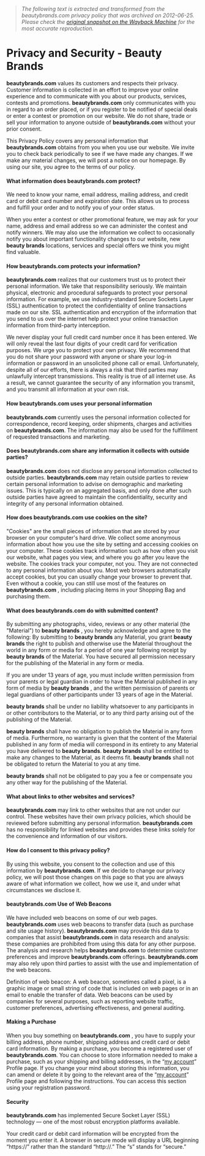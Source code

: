 > *The following text is extracted and transformed from the beautybrands.com privacy policy that was archived on 2012-06-25. Please check the [original snapshot on the Wayback Machine](https://web.archive.org/web/20120625055721id_/http%3A//www.beautybrands.com/category/customer%2Bservice/privacy%2Band%2Bsecurity.do) for the most accurate reproduction.*

# Privacy and Security - Beauty Brands

**beautybrands.com** values its customers and respects their privacy. Customer information is collected in an effort to improve your online experience and to communicate with you about our products, services, contests and promotions. **beautybrands.com** only communicates with you in regard to an order placed, or if you register to be notified of special deals or enter a contest or promotion on our website. We do not share, trade or sell your information to anyone outside of **beautybrands.com** without your prior consent.

This Privacy Policy covers any personal information that **beautybrands.com** obtains from you when you use our website. We invite you to check back periodically to see if we have made any changes. If we make any material changes, we will post a notice on our homepage. By using our site, you agree to the terms of our policy.

#### What information does **beautybrands.com** protect?

We need to know your name, email address, mailing address, and credit card or debit card number and expiration date. This allows us to process and fulfill your order and to notify you of your order status.

When you enter a contest or other promotional feature, we may ask for your name, address and email address so we can administer the contest and notify winners. We may also use the information we collect to occasionally notify you about important functionality changes to our website, new **beauty brands** locations, services and special offers we think you might find valuable.

#### How **beautybrands.com** protects your information?

**beautybrands.com** realizes that our customers trust us to protect their personal information. We take that responsibility seriously. We maintain physical, electronic and procedural safeguards to protect your personal information. For example, we use industry-standard Secure Sockets Layer (SSL) authentication to protect the confidentiality of online transactions made on our site. SSL authentication and encryption of the information that you send to us over the internet help protect your online transaction information from third-party interception.

We never display your full credit card number once it has been entered. We will only reveal the last four digits of your credit card for verification purposes. We urge you to protect your own privacy. We recommend that you do not share your password with anyone or share your log-in information or password in an unsolicited phone call or email. Unfortunately, despite all of our efforts, there is always a risk that third parties may unlawfully intercept transmissions. This reality is true of all internet use. As a result, we cannot guarantee the security of any information you transmit, and you transmit all information at your own risk.

#### How **beautybrands.com** uses your personal information

**beautybrands.com** currently uses the personal information collected for correspondence, record keeping, order shipments, charges and activities on **beautybrands.com**. The information may also be used for the fulfillment of requested transactions and marketing.

#### Does **beautybrands.com** share any information it collects with outside parties?

**beautybrands.com** does not disclose any personal information collected to outside parties. **beautybrands.com** may retain outside parties to review certain personal information to advise on demographic and marketing issues. This is typically on an aggregated basis, and only done after such outside parties have agreed to maintain the confidentiality, security and integrity of any personal information obtained.

#### How does **beautybrands.com** use cookies on the site?

"Cookies" are the small pieces of information that are stored by your browser on your computer's hard drive. We collect some anonymous information about how you use the site by setting and accessing cookies on your computer. These cookies track information such as how often you visit our website, what pages you view, and where you go after you leave the website. The cookies track your computer, not you. They are not connected to any personal information about you. Most web browsers automatically accept cookies, but you can usually change your browser to prevent that. Even without a cookie, you can still use most of the features on **beautybrands.com** , including placing items in your Shopping Bag and purchasing them.

#### What does **beautybrands.com** do with submitted content?

By submitting any photographs, video, reviews or any other material (the "Material") to **beauty brands** , you hereby acknowledge and agree to the following: By submitting to **beauty brands** any Material, you grant **beauty brands** the right to publish and otherwise use the Material throughout the world in any form or media for a period of one year following receipt by **beauty brands** of the Material. You have secured all permission necessary for the publishing of the Material in any form or media.

If you are under 13 years of age, you must include written permission from your parents or legal guardian in order to have the Material published in any form of media by **beauty brands** , and the written permission of parents or legal guardians of other participants under 13 years of age in the Material.

**beauty brands** shall be under no liability whatsoever to any participants in or other contributors to the Material, or to any third party arising out of the publishing of the Material.

**beauty brands** shall have no obligation to publish the Material in any form of media. Furthermore, no warranty is given that the content of the Material published in any form of media will correspond in its entirety to any Material you have delivered to **beauty brands**. **beauty brands** shall be entitled to make any changes to the Material, as it deems fit. **beauty brands** shall not be obligated to return the Material to you at any time.

**beauty brands** shall not be obligated to pay you a fee or compensate you any other way for the publishing of the Material.

#### What about links to other websites and services?

**beautybrands.com** may link to other websites that are not under our control. These websites have their own privacy policies, which should be reviewed before submitting any personal information. **beautybrands.com** has no responsibility for linked websites and provides these links solely for the convenience and information of our visitors.

#### How do I consent to this privacy policy?

By using this website, you consent to the collection and use of this information by **beautybrands.com**. If we decide to change our privacy policy, we will post those changes on this page so that you are always aware of what information we collect, how we use it, and under what circumstances we disclose it.

#### **beautybrands.com** Use of Web Beacons

We have included web beacons on some of our web pages. **beautybrands.com** uses web beacons to transfer data (such as purchase and site usage history). **beautybrands.com** may provide this data to companies that assist **beautybrands.com** in data research and analysis: these companies are prohibited from using this data for any other purpose. The analysis and research helps **beautybrands.com** to determine customer preferences and improve **beautybrands.com** offerings. **beautybrands.com** may also rely upon third parties to assist with the use and implementation of the web beacons.

Definition of web beacon: A web beacon, sometimes called a pixel, is a graphic image or small string of code that is included on web pages or in an email to enable the transfer of data. Web beacons can be used by companies for several purposes, such as reporting website traffic, customer preferences, advertising effectiveness, and general auditing. 

#### Making a Purchase

When you buy something on **beautybrands.com** , you have to supply your billing address, phone number, shipping address and credit card or debit card information. By making a purchase, you become a registered user of **beautybrands.com**. You can choose to store information needed to make a purchase, such as your shipping and billing addresses, in the “[my account](https://web.archive.org/account/login.do?)” Profile page. If you change your mind about storing this information, you can amend or delete it by going to the relevant area of the “[my account](https://web.archive.org/account/login.do?)” Profile page and following the instructions. You can access this section using your registration password.

#### Security

**beautybrands.com** has implemented Secure Socket Layer (SSL) technology — one of the most robust encryption platforms available.

Your credit card or debit card information will be encrypted from the moment you enter it. A browser in secure mode will display a URL beginning “https://” rather than the standard “http://.” The “s” stands for “secure.”
